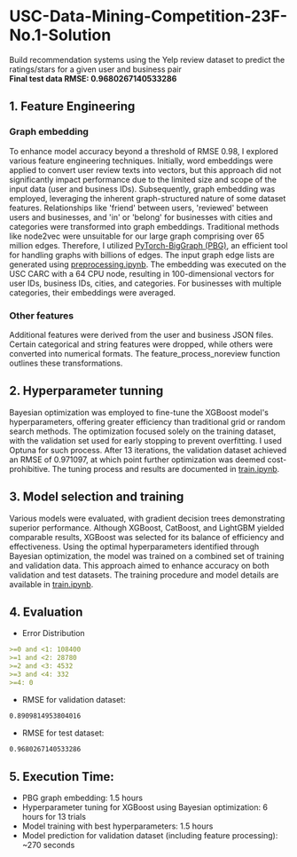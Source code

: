# USC-Data-Mining-Competition-23F-No.1-Solution
Build recommendation systems using the Yelp review dataset to predict the ratings/stars for a given user and business pair\
**Final test data RMSE: 0.9680267140533286**

## 1. Feature Engineering
### Graph embedding
To enhance model accuracy beyond a threshold of RMSE 0.98, I explored various feature engineering techniques. Initially, word embeddings were applied to convert user review texts into vectors, but this approach did not significantly impact performance due to the limited size and scope of the input data (user and business IDs). Subsequently, graph embedding was employed, leveraging the inherent graph-structured nature of some dataset features. Relationships like 'friend' between users, 'reviewed' between users and businesses, and 'in' or 'belong' for businesses with cities and categories were transformed into graph embeddings. Traditional methods like node2vec were unsuitable for our large graph comprising over 65 million edges. Therefore, I utilized [PyTorch-BigGraph (PBG)](https://github.com/facebookresearch/PyTorch-BigGraph
), an efficient tool for handling graphs with billions of edges. The input graph edge lists are generated using [preprocessing.ipynb](preprocessing.ipynb). The embedding was executed on the USC CARC with a 64 CPU node, resulting in 100-dimensional vectors for user IDs, business IDs, cities, and categories. For businesses with multiple categories, their embeddings were averaged.

### Other features
Additional features were derived from the user and business JSON files. Certain categorical and string features were dropped, while others were converted into numerical formats. The feature_process_noreview function outlines these transformations.

## 2. Hyperparameter tunning
Bayesian optimization was employed to fine-tune the XGBoost model's hyperparameters, offering greater efficiency than traditional grid or random search methods. The optimization focused solely on the training dataset, with the validation set used for early stopping to prevent overfitting. I used Optuna for such process. After 13 iterations, the validation dataset achieved an RMSE of 0.971097, at which point further optimization was deemed cost-prohibitive. The tuning process and results are documented in [train.ipynb](train.ipynb).

## 3. Model selection and training
Various models were evaluated, with gradient decision trees demonstrating superior performance. Although XGBoost, CatBoost, and LightGBM yielded comparable results, XGBoost was selected for its balance of efficiency and effectiveness. Using the optimal hyperparameters identified through Bayesian optimization, the model was trained on a combined set of training and validation data. This approach aimed to enhance accuracy on both validation and test datasets. The training procedure and model details are available in [train.ipynb](train.ipynb).

## 4. Evaluation 
- Error Distribution
```markdown
>=0 and <1: 108400
>=1 and <2: 28780
>=2 and <3: 4532
>=3 and <4: 332
>=4: 0
```
- RMSE for validation dataset:
```markdown
0.8909814953804016
```
- RMSE for test dataset:
```markdown
0.9680267140533286
```
## 5. Execution Time:
- PBG graph embedding: 1.5 hours
- Hyperparameter tuning for XGBoost using Bayesian optimization: 6 hours for 13 trials
- Model training with best hyperparameters: 1.5 hours
- Model prediction for validation dataset (including feature processing): ~270 seconds
